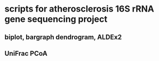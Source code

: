# scripts for atherosclerosis 16S rRNA gene sequencing project

## biplot, bargraph dendrogram, ALDEx2

## UniFrac PCoA


